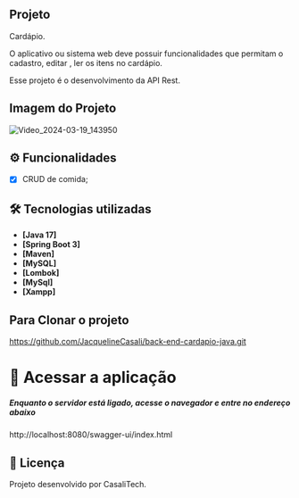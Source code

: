 ## Projeto
Cardápio.

O aplicativo ou sistema web deve possuir funcionalidades que permitam o cadastro, editar , ler os itens no cardápio.

Esse projeto é o desenvolvimento da API Rest.

## Imagem do Projeto
![Video_2024-03-19_143950](./Video_2024-03-19_143950.gif)

## ⚙️ Funcionalidades

- [x] CRUD de comida;

## 🛠 Tecnologias utilizadas

- **[Java 17]**
- **[Spring Boot 3]**
- **[Maven]**
- **[MySQL]**
- **[Lombok]**
- **[MySql]**
- **[Xampp]**

## Para Clonar o projeto
https://github.com/JacquelineCasali/back-end-cardapio-java.git


# 📁 Acessar a aplicação

##### Enquanto o servidor está ligado, acesse o navegador e entre no endereço abaixo
http://localhost:8080/swagger-ui/index.html


## 📝 Licença

Projeto desenvolvido por CasaliTech.
